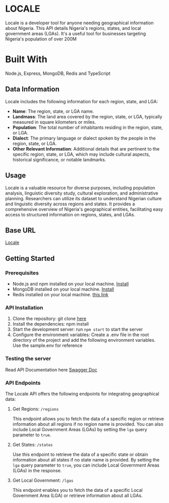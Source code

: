 # LOCALE
Locale is a developer tool for anyone needing geographical information about Nigeria. This API details Nigeria's regions, states, and local government areas (LGAs). It's a useful tool for businesses targeting Nigeria's population of over 200M

# Built With
Node.js, Express, MongoDB, Redis and TypeScript

## Data Information

Locale includes the following information for each region, state, and LGA:

- **Name**: The region, state, or LGA name.
- **Landmass**: The land area covered by the region, state, or LGA, typically measured in square kilometers or miles.
- **Population**: The total number of inhabitants residing in the region, state, or LGA.
- **Dialect**: The primary language or dialect spoken by the people in the region, state, or LGA.
- **Other Relevant Information**: Additional details that are pertinent to the specific region, state, or LGA, which may include cultural aspects, historical significance, or notable landmarks.

## Usage
Locale is a valuable resource for diverse purposes, including population analysis, linguistic diversity study, cultural exploration, and administrative planning. Researchers can utilize its dataset to understand Nigerian culture and linguistic diversity across regions and states. It provides a comprehensive overview of Nigeria's geographical entities, facilitating easy access to structured information on regions, states, and LGAs.

## Base URL
[Locale](https://locale-alt-api.onrender.com)

## Getting Started

### Prerequisites

- Node.js and npm installed on your local machine. [Install](https://nodejs.org/en/download/)
- MongoDB installed on your local machine. [Install](https://docs.mongodb.com/manual/installation/)
- Redis installed on your local machine. [this link](https://redis.io/docs/getting-started/)

### API Installation

1. Clone the repository: git clone [here](https://github.com/TobiAdeniji94/locale-alt-api)
2. Install the dependencies: npm install
3. Start the development server: run `npm start` to start the server
4. Configure the environment variables: Create a .env file in the root directory of the project and add the following environment variables. Use the sample.env for reference

### Testing the server 

Read API Documentation here [Swagger Doc](https://locale-alt-api.onrender.com/documentation) 

### API Endpoints

The Locale API offers the following endpoints for integrating geographical data:

1. Get Regions: `/regions`

   This endpoint allows you to fetch the data of a specific region or retrieve information about all regions if no region name is provided. You can also include Local Government Areas (LGAs) by setting the `lga` query parameter to `true`.

2. Get States: `/states`

   Use this endpoint to retrieve the data of a specific state or obtain information about all states if no state name is provided. By setting the `lga` query parameter to `true`, you can include Local Government Areas (LGAs) in the response.

3. Get Local Government: `/lgas`

   This endpoint enables you to fetch the data of a specific Local Government Area (LGA) or retrieve information about all LGAs.
